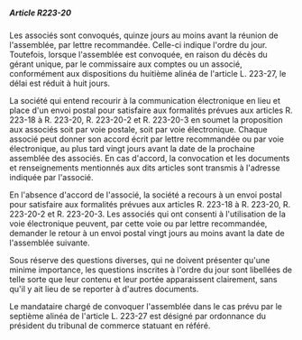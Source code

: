 ##### Article R223-20

Les associés sont convoqués, quinze jours au moins avant la réunion de l'assemblée, par lettre recommandée. Celle-ci indique l'ordre du jour. Toutefois, lorsque l'assemblée est convoquée, en raison du décès du gérant unique, par le commissaire aux comptes ou un associé, conformément aux dispositions du huitième alinéa de l'article L. 223-27, le délai est réduit à huit jours.

La société qui entend recourir à la communication électronique en lieu et place d'un envoi postal pour satisfaire aux formalités prévues aux articles R. 223-18 à R. 223-20, R. 223-20-2 et R. 223-20-3 en soumet la proposition aux associés soit par voie postale, soit par voie électronique. Chaque associé peut donner son accord écrit par lettre recommandée ou par voie électronique, au plus tard vingt jours avant la date de la prochaine assemblée des associés. En cas d'accord, la convocation et les documents et renseignements mentionnés aux dits articles sont transmis à l'adresse indiquée par l'associé.

En l'absence d'accord de l'associé, la société a recours à un envoi postal pour satisfaire aux formalités prévues aux articles R. 223-18 à R. 223-20, R. 223-20-2 et R. 223-20-3. Les associés qui ont consenti à l'utilisation de la voie électronique peuvent, par cette voie ou par lettre recommandée, demander le retour à un envoi postal vingt jours au moins avant la date de l'assemblée suivante.

Sous réserve des questions diverses, qui ne doivent présenter qu'une minime importance, les questions inscrites à l'ordre du jour sont libellées de telle sorte que leur contenu et leur portée apparaissent clairement, sans qu'il y ait lieu de se reporter à d'autres documents.

Le mandataire chargé de convoquer l'assemblée dans le cas prévu par le septième alinéa de l'article L. 223-27 est désigné par ordonnance du président du tribunal de commerce statuant en référé.

